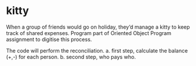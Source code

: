 # kitty
When a group of friends would go on holiday, they’d manage a kitty to keep track of shared expenses.
Program part of Oriented Object Program assignment to digitise this process.

The code will perform the reconciliation. 
a. first step, calculate the balance (+,-) for each person.
b. second step, who pays who.
